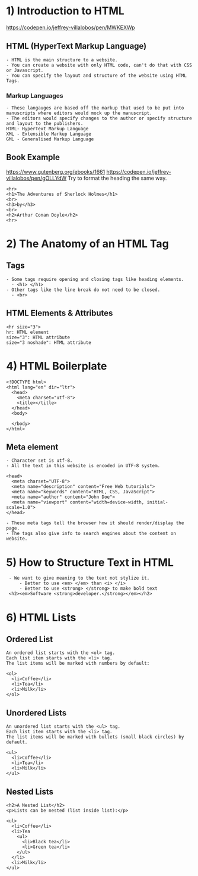 # 1) Introduction to HTML
https://codepen.io/jeffrey-villalobos/pen/MWKEXWp
## HTML (HyperText Markup Language)
    - HTML is the main structure to a website.
    - You can create a website with only HTML code, can't do that with CSS or Javascript.
    - You can specify the layout and structure of the website using HTML Tags.
### Markup Languages
    - These langauges are based off the markup that used to be put into manuscripts where editors would mock up the manuscript.
    - The editors would specify changes to the author or specify structure and layout to the publishers.
    HTML- HyperText Markup Language
    XML - Extensible Markup Language
    GML - Generalised Markup Language
## Book Example
https://www.gutenberg.org/ebooks/1661
https://codepen.io/jeffrey-villalobos/pen/gOLLYdW
Try to format the heading the same way.

    <hr>
    <h1>The Adventures of Sherlock Holmes</h1>
    <br>
    <h3>by</h3>
    <br>
    <h2>Arthur Conan Doyle</h2>
    <hr>










# 2) The Anatomy of an HTML Tag
## Tags
    - Some tags require opening and closing tags like heading elements.
      - <h1> </h1>
    - Other tags like the line break do not need to be closed. 
      - <br>
      
## HTML Elements & Attributes
    <hr size="3">
    hr: HTML element
    size="3": HTML attribute
    size="3 noshade": HTML attribute
    
    
    
    
    
    
    
    
    
# 4) HTML Boilerplate
    <!DOCTYPE html>
    <html lang="en" dir="ltr">
      <head>
        <meta charset="utf-8">
        <title></title>
      </head>
      <body>

      </body>
    </html>

## Meta element
    - Character set is utf-8.
    - All the text in this website is encoded in UTF-8 system. 

    <head>
      <meta charset="UTF-8">
      <meta name="description" content="Free Web tutorials">
      <meta name="keywords" content="HTML, CSS, JavaScript">
      <meta name="author" content="John Doe">
      <meta name="viewport" content="width=device-width, initial-scale=1.0">
    </head>

    - These meta tags tell the browser how it should render/display the page.
    - The tags also give info to search engines about the content on website. 








# 5) How to Structure Text in HTML
     - We want to give meaning to the text not stylize it. 
         - Better to use <em> </em> than <i> </i>
         - Better to use <strong> </strong> to make bold text
     <h2><em>Software <strong>developer.</strong></em></h2>









# 6) HTML Lists
## Ordered List
    An ordered list starts with the <ol> tag. 
    Each list item starts with the <li> tag.
    The list items will be marked with numbers by default:

    <ol>
      <li>Coffee</li>
      <li>Tea</li>
      <li>Milk</li>
    </ol>  
## Unordered Lists
    An unordered list starts with the <ul> tag. 
    Each list item starts with the <li> tag.
    The list items will be marked with bullets (small black circles) by default.

    <ul>
      <li>Coffee</li>
      <li>Tea</li>
      <li>Milk</li>
    </ul>

## Nested Lists
    <h2>A Nested List</h2>
    <p>Lists can be nested (list inside list):</p>

    <ul>
      <li>Coffee</li>
      <li>Tea
        <ul>
          <li>Black tea</li>
          <li>Green tea</li>
        </ul>
      </li>
      <li>Milk</li>
    </ul>
